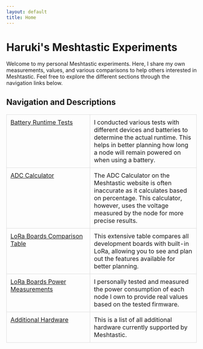 ```yaml
---
layout: default
title: Home
---
```


# Haruki's Meshtastic Experiments

Welcome to my personal Meshtastic experiments. Here, I share my own measurements, values, and various comparisons to help others interested in Meshtastic. Feel free to explore the different sections through the navigation links below.

## Navigation and Descriptions

<table>
  <tbody>
    <tr>
      <td><a href="/Meshtastic-Experiments/Battery-Runtime-Tests">Battery Runtime Tests</a></td>
      <td>I conducted various tests with different devices and batteries to determine the actual runtime. This helps in better planning how long a node will remain powered on when using a battery.</td>
    </tr>
    <tr>
      <td><a href="/Meshtastic-Experiments/ADC-Calculator">ADC Calculator</a></td>
      <td>The ADC Calculator on the Meshtastic website is often inaccurate as it calculates based on percentage. This calculator, however, uses the voltage measured by the node for more precise results.</td>
    </tr>
    <tr>
      <td><a href="/Meshtastic-Experiments/LoRa-Boards-Comparison-Table">LoRa Boards Comparison Table</a></td>
      <td>This extensive table compares all development boards with built-in LoRa, allowing you to see and plan out the features available for better planning.</td>
    </tr>
    <tr>
      <td><a href="/Meshtastic-Experiments/LoRa-Boards-Power-Measurements">LoRa Boards Power Measurements</a></td>
      <td>I personally tested and measured the power consumption of each node I own to provide real values based on the tested firmware.</td>
    </tr>
    <tr>
      <td><a href="/Meshtastic-Experiments/Additional-Hardware">Additional Hardware</a></td>
      <td>This is a list of all additional hardware currently supported by Meshtastic.</td>
    </tr>
  </tbody>
</table>

<style>
  table {
    width: 100%;
    border-collapse: collapse;
    margin: 20px 0;
  }

  td {
    border: 1px solid #ddd;
    padding: 10px;
    vertical-align: top;
  }

  td:first-child {
    width: 200px;
  }
</style>
